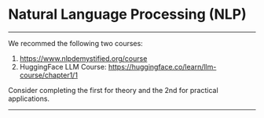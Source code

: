# Natural Language Processing (NLP)



---

We recommed the following two courses:
1. https://www.nlpdemystified.org/course
2. HuggingFace LLM Course: https://huggingface.co/learn/llm-course/chapter1/1

Consider completing the first for theory and the 2nd for practical applications.

--- 

